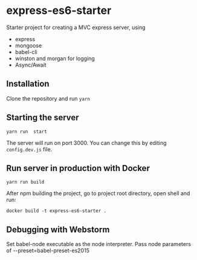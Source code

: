 # express-es6-starter

Starter project for creating a MVC express server, using

- express
- mongoose
- babel-cli
- winston and morgan for logging
- Async/Await

## Installation

Clone the repository and run `yarn`

## Starting the server

```
yarn run  start
```

The server will run on port 3000. You can change this by editing `config.dev.js` file.

## Run server in production with Docker

```
yarn run build
```

After npm building the project, go to project root directory, open shell and run:

```
docker build -t express-es6-starter .
```

## Debugging with Webstorm

Set babel-node executable as the node interpreter.
Pass node parameters of --preset=babel-preset-es2015
